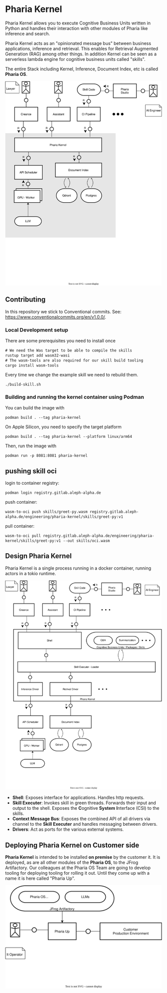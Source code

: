 # Pharia Kernel

Pharia Kernel allows you to execute Cognitive Business Units written in Python and handles their interaction with other modules of Pharia like inference and search.

Pharia Kernel acts as an "opinionated message bus" between business applications, inference and retrieval. This enables for Retrieval Augmented Generation (RAG) among other things. In addition Kernel can be seen as a serverless lambda engine for cognitive business units called "skills".

The entire Stack including Kernel, Inference, Document Index, etc is called **Pharia OS**.

![Block Diagram Pharia OS](./tam/pharia-os-running.drawio.svg)

## Contributing

In this repository we stick to Conventional commits. See: <https://www.conventionalcommits.org/en/v1.0.0/>.


### Local Development setup

There are some prerequisites you need to install once

```shell
# We need the Was target to be able to compile the skills
rustup target add wasm32-wasi
# The wasm-tools are also required for our skill build tooling
cargo install wasm-tools
```

Every time we change the example skill we need to rebuild them.

```shell
./build-skill.sh
```

### Building and running the kernel container using Podman

You can build the image with

```shell
podman build . --tag pharia-kernel
```

On Apple Silicon, you need to specify the target platform

```shell
podman build . --tag pharia-kernel --platform linux/arm64
```

Then, run the image with

```shell
podman run -p 8081:8081 pharia-kernel
```
## pushing skill oci

login to container registry:
```shell
podman login registry.gitlab.aleph-alpha.de
```

push container:
```shell
wasm-to-oci push skills/greet-py.wasm registry.gitlab.aleph-alpha.de/engineering/pharia-kernel/skills/greet-py:v1
```

pull container:
```shell
wasm-to-oci pull registry.gitlab.aleph-alpha.de/engineering/pharia-kernel/skills/greet-py:v1 --out skills/oci.wasm
```

## Design Pharia Kernel

Pharia Kernel is a single process running in a docker container, running actors in a tokio runtime.

![Block Diagram Kernel Overview](./tam/kernel-block.drawio.svg)

* **Shell**: Exposes interface for applications. Handles http requests.
* **Skill Executer**: Invokes skill in green threads. Forwards their input and output to the shell. Exposes the **C**ognitive **System** **I**nterface (CSI) to the skills.
* **Context Message Bus**: Exposes the combined API of all drivers via channel to the **Skill Executer** and handles messaging between drivers.
* **Drivers**: Act as ports for the various external systems.

## Deploying Pharia Kernel on Customer side

**Pharia Kernel** is intended to be installed **on premise** by the customer it. It is deployed, as are all other modules of the **Pharia OS**, to the JFrog Artifactory. Our colleagues at the Pharia OS Team are going to develop tooling for deploying tooling for rolling it out. Until they come up with a name it is here called "Pharia Up".

![Block Diagram Pharia OS deploy](./tam/pharia-os-deployment.drawio.svg)
